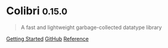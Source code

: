# Colibri <small>0.15.0</small>

> A fast and lightweight garbage-collected datatype library

[Getting Started](#build-amp-install)
[GitHub](https://github.com/fredericbonnet/colibri)
[Reference](reference ":ignore :target=_self")

